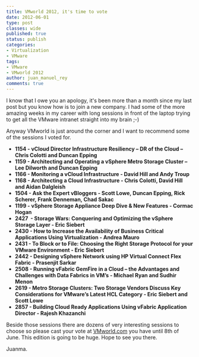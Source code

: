 ```yaml
---
title: VMworld 2012, it's time to vote
date: 2012-06-01
type: post
classes: wide
published: true
status: publish
categories:
- Virtualization
- VMware
tags:
- VMware
- VMworld 2012
author: juan_manuel_rey
comments: true
---
```


I know that I owe you an apology, it's been more than a month since my last post but you know how is to join a new company. I had some of the more amazing weeks in my career with long sessions in front of the laptop trying to get all the VMware intranet straight into my brain ;-)

Anyway VMworld is just around the corner and I want to recommend some of the sessions I voted for.

- **1154 - vCloud Director Infrastructure Resiliency – DR of the Cloud – Chris Colotti and Duncan Epping**
- **1159 - Architecting and Operating a vSphere Metro Storage Cluster – Lee Dilworth and Duncan Epping**
- **1166 - Monitoring a vCloud Infrastructure - David Hill and Andy Troup**
- **1168 - Architecting a Cloud Infrastructure - Chris Colotti, David Hill and Aidan Dalgleish**
- **1504 - Ask the Expert vBloggers - Scott Lowe, Duncan Epping, Rick Scherer, Frank Denneman, Chad Sakac**
- **1199 - vSphere Storage Appliance Deep Dive & New Features - Cormac Hogan**
- **2427  - Storage Wars: Conquering and Optimizing the vSphere Storage Layer - Eric Siebert**
- **2430 - How to Increase the Availability of Business Critical Applications Using Virtualization - Andrea Mauro**
- **2431 - To Block or to File: Choosing the Right Storage Protocol for your VMware Environment - Eric Siebert**
- **2442 - Designing vSphere Network using HP Virtual Connect Flex Fabric - Prasenjit Sarkar**
- **2508 - Running vFabric GemFire in a Cloud – the Advantages and Challenges with Data Fabrics in VM’s - Michael Ryan and Sudhir Menon**
- **2619 - Metro Storage Clusters: Two Storage Vendors Discuss Key Considerations for VMware’s Latest HCL Category - Eric Siebert and Scott Lowe**
- **2857 - Building Cloud Ready Applications Using vFabric Application Director - Rajesh Khazanchi**

Beside those sessions there are dozens of very interesting sessions to choose so please cast your vote at [VMworld.com](http://www.vmworld.com) you have until 8th of June. This edition is going to be huge. Hope to see you there.

Juanma.
